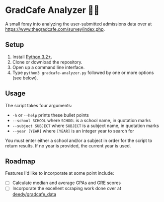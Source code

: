 # GradCafe Analyzer 👋🏽

A small foray into analyzing the user-submitted admissions data over at https://www.thegradcafe.com/survey/index.php.


## Setup

 1. Install [Python 3.2+](https://www.python.org/downloads/).
 2. Clone or download the repository.
 3. Open up a command line interface.
 4. Type `python3 gradcafe-analyzer.py` followed by one or more options (see below).

##  Usage

The script takes four arguments:

 - `-h` or `--help` prints these bullet points
 - `--school SCHOOL`  where `SCHOOL` is a school name, in quotation marks
 - `--subject SUBJECT` where `SUBJECT` is a subject name, in quotation marks
 - `--year [YEAR]` where `[YEAR]` is an integer year to search for

You must enter either a school and/or a subject in order for the script to return results. If no year is provided, the current year is used.

## Roadmap

Features I'd like to incorporate at some point include:

 - [ ] Calculate median and average GPAs and GRE scores
 - [ ] Incorporate the excellent scraping work done over at [deedy/gradcafe_data](https://github.com/deedy/gradcafe_data)
